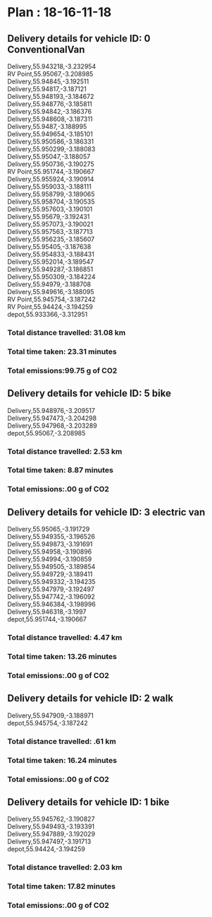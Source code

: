 # Plan : 18-16-11-18
## Delivery details for vehicle ID: 0 ConventionalVan 
Delivery,55.943218,-3.232954<br>RV Point,55.95067,-3.208985<br>Delivery,55.94845,-3.192511<br>Delivery,55.94817,-3.187121<br>Delivery,55.948193,-3.184672<br>Delivery,55.948776,-3.185811<br>Delivery,55.94842,-3.186376<br>Delivery,55.948608,-3.187311<br>Delivery,55.9487,-3.188995<br>Delivery,55.949654,-3.185101<br>Delivery,55.950586,-3.186331<br>Delivery,55.950299,-3.188083<br>Delivery,55.95047,-3.188057<br>Delivery,55.950736,-3.190275<br>RV Point,55.951744,-3.190667<br>Delivery,55.955924,-3.190914<br>Delivery,55.959033,-3.188111<br>Delivery,55.958799,-3.189065<br>Delivery,55.958704,-3.190535<br>Delivery,55.957603,-3.190101<br>Delivery,55.95679,-3.192431<br>Delivery,55.957073,-3.190021<br>Delivery,55.957563,-3.187713<br>Delivery,55.956235,-3.185607<br>Delivery,55.95405,-3.187638<br>Delivery,55.954833,-3.188431<br>Delivery,55.952014,-3.189547<br>Delivery,55.949287,-3.186851<br>Delivery,55.950309,-3.184224<br>Delivery,55.94979,-3.188708<br>Delivery,55.949616,-3.188095<br>RV Point,55.945754,-3.187242<br>RV Point,55.94424,-3.194259<br>depot,55.933366,-3.312951<br>
### Total distance travelled: 31.08 km 
### Total time taken: 23.31 minutes 
### Total emissions:99.75 g of CO2
## Delivery details for vehicle ID: 5 bike 
Delivery,55.948976,-3.209517<br>Delivery,55.947473,-3.204298<br>Delivery,55.947968,-3.203289<br>depot,55.95067,-3.208985<br>
### Total distance travelled: 2.53 km 
### Total time taken: 8.87 minutes 
### Total emissions:.00 g of CO2
## Delivery details for vehicle ID: 3 electric van 
Delivery,55.95065,-3.191729<br>Delivery,55.949355,-3.196526<br>Delivery,55.949873,-3.191691<br>Delivery,55.94958,-3.190896<br>Delivery,55.94994,-3.190859<br>Delivery,55.949505,-3.189854<br>Delivery,55.949729,-3.189411<br>Delivery,55.949332,-3.194235<br>Delivery,55.947979,-3.192497<br>Delivery,55.947742,-3.196092<br>Delivery,55.946384,-3.198996<br>Delivery,55.946318,-3.1997<br>depot,55.951744,-3.190667<br>
### Total distance travelled: 4.47 km 
### Total time taken: 13.26 minutes 
### Total emissions:.00 g of CO2
## Delivery details for vehicle ID: 2 walk 
Delivery,55.947909,-3.188971<br>depot,55.945754,-3.187242<br>
### Total distance travelled: .61 km 
### Total time taken: 16.24 minutes 
### Total emissions:.00 g of CO2
## Delivery details for vehicle ID: 1 bike 
Delivery,55.945762,-3.190827<br>Delivery,55.949493,-3.193391<br>Delivery,55.947889,-3.192029<br>Delivery,55.947497,-3.191713<br>depot,55.94424,-3.194259<br>
### Total distance travelled: 2.03 km 
### Total time taken: 17.82 minutes 
### Total emissions:.00 g of CO2

